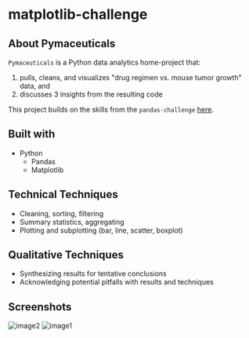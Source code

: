 # matplotlib-challenge
## About Pymaceuticals

`Pymaceuticals` is a Python data analytics home-project that:
1) pulls, cleans, and visualizes "drug regimen vs. mouse tumor growth" data, and
2) discusses 3 insights from the resulting code

This project builds on the skills from the `pandas-challenge` [here](https://github.com/cdenq/pandas-challenge).

## Built with
- Python
    - Pandas
    - Matplotlib

## Technical Techniques
- Cleaning, sorting, filtering
- Summary statistics, aggregating
- Plotting and subplotting (bar, line, scatter, boxplot)

## Qualitative Techniques
- Synthesizing results for tentative conclusions
- Acknowledging potential pitfalls with results and techniques

## Screenshots
![image2](https://user-images.githubusercontent.com/74934154/138524460-6946eae5-8606-4e16-b16d-09a97f56001f.png)
![image1](https://user-images.githubusercontent.com/74934154/138524483-77b0067c-7e45-4d55-9d32-2ef07244ffeb.png)
